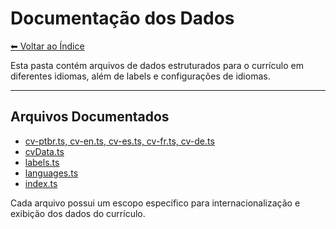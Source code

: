 # Documentação dos Dados

[⬅ Voltar ao Índice](../../DOCUMENTATION.md)

Esta pasta contém arquivos de dados estruturados para o currículo em diferentes idiomas, além de labels e configurações de idiomas.

---

## Arquivos Documentados
- [cv-ptbr.ts, cv-en.ts, cv-es.ts, cv-fr.ts, cv-de.ts](cvDataFiles.md)
- [cvData.ts](cvData.md)
- [labels.ts](labels.md)
- [languages.ts](languages.md)
- [index.ts](index.md)

Cada arquivo possui um escopo específico para internacionalização e exibição dos dados do currículo.
